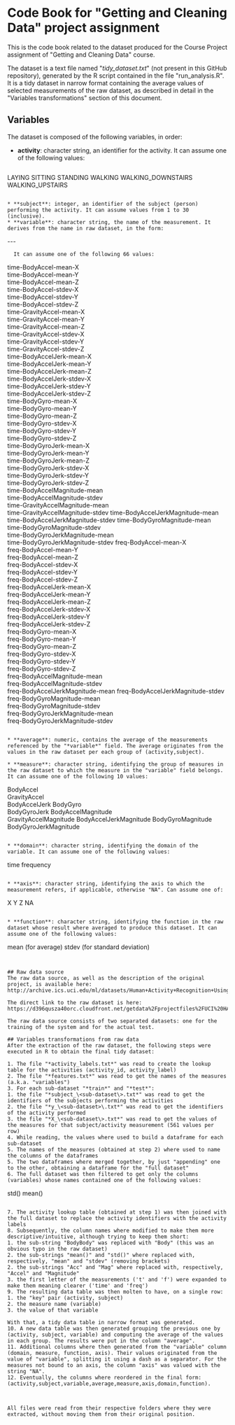 Code Book for "Getting and Cleaning Data" project assignment
=============
This is the code book related to the dataset produced for the Course Project assignment of "Getting and Cleaning Data" course.

The dataset is a text file named "*tidy_dataset.txt*" (not present in this GitHub repository), generated by the R script contained in the file "run_analysis.R". It is a tidy dataset in narrow format containing the average values of selected measurements of the raw dataset, as described in detail in the "Variables transformations" section of this document.

## Variables
The dataset is composed of the following variables, in order:
* **activity**: character string, an identifier for the activity. It can assume one of the following values:
  ```
LAYING
SITTING
STANDING
WALKING 
WALKING_DOWNSTAIRS
WALKING_UPSTAIRS
```

* **subject**: integer, an identifier of the subject (person) performing the activity. It can assume values from 1 to 30 (inclusive).
* **variable**: character string, the name of the measurement. It derives from the name in raw dataset, in the form:
   ```
   <domain>-<measurement>-<function>-<axis>
```
  It can assume one of the following 66 values:
  ```
time-BodyAccel-mean-X            
time-BodyAccel-mean-Y            
time-BodyAccel-mean-Z            
time-BodyAccel-stdev-X           
time-BodyAccel-stdev-Y           
time-BodyAccel-stdev-Z           
time-GravityAccel-mean-X         
time-GravityAccel-mean-Y         
time-GravityAccel-mean-Z         
time-GravityAccel-stdev-X        
time-GravityAccel-stdev-Y        
time-GravityAccel-stdev-Z        
time-BodyAccelJerk-mean-X        
time-BodyAccelJerk-mean-Y        
time-BodyAccelJerk-mean-Z        
time-BodyAccelJerk-stdev-X       
time-BodyAccelJerk-stdev-Y       
time-BodyAccelJerk-stdev-Z       
time-BodyGyro-mean-X             
time-BodyGyro-mean-Y             
time-BodyGyro-mean-Z             
time-BodyGyro-stdev-X            
time-BodyGyro-stdev-Y            
time-BodyGyro-stdev-Z            
time-BodyGyroJerk-mean-X         
time-BodyGyroJerk-mean-Y         
time-BodyGyroJerk-mean-Z         
time-BodyGyroJerk-stdev-X        
time-BodyGyroJerk-stdev-Y        
time-BodyGyroJerk-stdev-Z        
time-BodyAccelMagnitude-mean     
time-BodyAccelMagnitude-stdev    
time-GravityAccelMagnitude-mean  
time-GravityAccelMagnitude-stdev 
time-BodyAccelJerkMagnitude-mean 
time-BodyAccelJerkMagnitude-stdev
time-BodyGyroMagnitude-mean      
time-BodyGyroMagnitude-stdev     
time-BodyGyroJerkMagnitude-mean  
time-BodyGyroJerkMagnitude-stdev 
freq-BodyAccel-mean-X            
freq-BodyAccel-mean-Y            
freq-BodyAccel-mean-Z            
freq-BodyAccel-stdev-X           
freq-BodyAccel-stdev-Y           
freq-BodyAccel-stdev-Z           
freq-BodyAccelJerk-mean-X        
freq-BodyAccelJerk-mean-Y        
freq-BodyAccelJerk-mean-Z        
freq-BodyAccelJerk-stdev-X       
freq-BodyAccelJerk-stdev-Y       
freq-BodyAccelJerk-stdev-Z       
freq-BodyGyro-mean-X             
freq-BodyGyro-mean-Y             
freq-BodyGyro-mean-Z             
freq-BodyGyro-stdev-X            
freq-BodyGyro-stdev-Y            
freq-BodyGyro-stdev-Z            
freq-BodyAccelMagnitude-mean     
freq-BodyAccelMagnitude-stdev    
freq-BodyAccelJerkMagnitude-mean 
freq-BodyAccelJerkMagnitude-stdev
freq-BodyGyroMagnitude-mean      
freq-BodyGyroMagnitude-stdev     
freq-BodyGyroJerkMagnitude-mean  
freq-BodyGyroJerkMagnitude-stdev 
```

* **average**: numeric, contains the average of the measurements referenced by the "*variable*" field. The average originates from the values in the raw dataset per each group of (activity,subject).

* **measure**: character string, identifying the group of measures in the raw dataset to which the measure in the "variable" field belongs. It can assume one of the following 10 values:
  ```
  BodyAccel           
  GravityAccel          
  BodyAccelJerk
  BodyGyro           
  BodyGyroJerk
  BodyAccelMagnitude  
  GravityAccelMagnitude
  BodyAccelJerkMagnitude
  BodyGyroMagnitude  
  BodyGyroJerkMagnitude
  ```

* **domain**: character string, identifying the domain of the variable. It can assume one of the following values:
  ```
  time
  frequency
  ```

* **axis**: character string, identifying the axis to which the measurement refers, if applicable, otherwise "NA". Can assume one of:
  ```
  X
  Y
  Z
  NA
  ```

* **function**: character string, identifying the function in the raw dataset whose result where averaged to produce this dataset. It can assume one of the following values:
  ```
  mean  (for average)
  stdev (for standard deviation)
  ```


## Raw data source
The raw data source, as well as the description of the original project, is available here:
http://archive.ics.uci.edu/ml/datasets/Human+Activity+Recognition+Using+Smartphones

The direct link to the raw dataset is here:
https://d396qusza40orc.cloudfront.net/getdata%2Fprojectfiles%2FUCI%20HAR%20Dataset.zip 

The raw data source consists of two separated datasets: one for the training of the system and for the actual test.

## Variables transformations from raw data
After the extraction of the raw dataset, the following steps were executed in R to obtain the final tidy dataset:

1. The file "*activity_labels.txt*" was read to create the lookup table for the activities (activity_id, activity_label)
2. The file "*features.txt*" was read to get the names of the measures (a.k.a. "variables")
3. For each sub-dataset "*train*" and "*test*":
  1. the file "*subject_\<sub-dataset\>.txt*" was read to get the identifiers of the subjects performing the activities
  2. the file "*y_\<sub-dataset>\.txt*" was read to get the identifiers of the activity performed
  3. the file "*X_\<sub-dataset\>.txt*" was read to get the values of the measures for that subject/activity measurement (561 values per row)
4. While reading, the values where used to build a dataframe for each sub-dataset
5. The names of the measures (obtained at step 2) where used to name the columns of the dataframes
5. The two dataframes where merged together, by just "appending" one to the other, obtaining a dataframe for the "full dataset"
6. The full dataset was then filtered to get only the columns (variables) whose names contained one of the following values:
   ```
   std()
   mean()
   ```
   
7. The activity lookup table (obtained at step 1) was then joined with the full dataset to replace the activity identifiers with the activity labels
8. Subsequently, the column names where modified to make them more descriptive/intuitive, although trying to keep them short:
   1. the sub-string "BodyBody" was replaced with "Body" (this was an obvious typo in the raw dataset)
   2. the sub-strings "mean()" and "std()" where replaced with, respectively, "mean" and "stdev" (removing brackets)
   2. the sub-strings "Acc" and "Mag" where replaced with, respectively, "Accel" and "Magnitude"
   3. the first letter of the measurements ('t' and 'f') were expanded to make them meaning clearer ('time' and 'freq')
9. The resulting data table was then molten to have, on a single row:
   1. the "key" pair (activity, subject)
   2. the measure name (variable)
   3. the value of that variable
   
   With that, a tidy data table in narrow format was generated.
10. A new data table was then generated grouping the previous one by (activity, subject, variable) and computing the average of the values in each group. The results were put in the column "average".
11. Additional columns where then generated from the "variable" column (domain, measure, function, axis). Their values originated from the value of "variable", splitting it using a dash as a separator. For the measures not bound to an axis, the column "axis" was valued with the string "NA".
12. Eventually, the columns where reordered in the final form: (activity,subject,variable,average,measure,axis,domain,function).



All files were read from their respective folders where they were extracted, without moving them from their original position.

